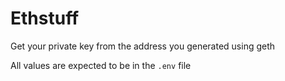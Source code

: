 # Ethstuff

Get your private key from the address you generated using geth

All values are expected to be in the `.env` file
